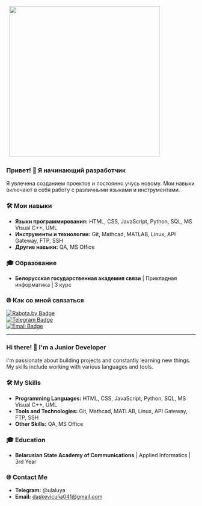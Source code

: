 <div id="header" align="left">
  <img src="https://media.giphy.com/media/v1.Y2lkPWVjZjA1ZTQ3d2RsanZobjJ2cW93Z2JpNWR6OTBwdnZnOWViaHc5Y3VzaHA2Y3BjNCZlcD12MV9naWZzX3JlbGF0ZWQmY3Q9Zw/3oKIPnAiaMCws8nOsE/giphy.gif" width="400"/>
</div>

### Привет! 👋 Я начинающий разработчик

Я увлечена созданием проектов и постоянно учусь новому. Мои навыки включают в себя работу с различными языками и инструментами.

### 🛠 Мои навыки

* **Языки программирования:** HTML, CSS, JavaScript, Python, SQL, MS Visual C++, UML
* **Инструменты и технологии:** Git, Mathcad, MATLAB, Linux, API Gateway, FTP, SSH
* **Другие навыки:** QA, MS Office

### 🎓 Образование

* **Белорусская государственная академия связи** | Прикладная информатика | 3 курс


### 🌐 Как со мной связаться

<div id="badges">
  <a href="ВАША_ССЫЛКА_НА_РАБОТА.BY">
    <img src="https://img.shields.io/badge/RABOTA.BY-FF6600?style=for-the-badge&logo=materialdesign&logoColor=white" alt="Rabota.by Badge"/>
  </a>
  <br/>
  <a href="@ulaluya">
    <img src="https://img.shields.io/badge/Telegram-2CA5E0?style=for-the-badge&logo=telegram&logoColor=white" alt="Telegram Badge"/>
  </a>
  <br/>
  <a href="mailto:daskeviculia041@gmail.com">
    <img src="https://img.shields.io/badge/Email-D14836?style=for-the-badge&logo=gmail&logoColor=white" alt="Email Badge"/>
  </a>
</div>

---

### Hi there! 👋 I'm a Junior Developer

I'm passionate about building projects and constantly learning new things. My skills include working with various languages and tools.


### 🛠 My Skills

* **Programming Languages:** HTML, CSS, JavaScript, Python, SQL, MS Visual C++, UML
* **Tools and Technologies:** Git, Mathcad, MATLAB, Linux, API Gateway, FTP, SSH
* **Other Skills:** QA, MS Office


### 🎓 Education

* **Belarusian State Academy of Communications** | Applied Informatics | 3rd Year


### 🌐 Contact Me

* **Telegram:** @ulaluya
* **Email:** daskeviculia041@gmail.com  
